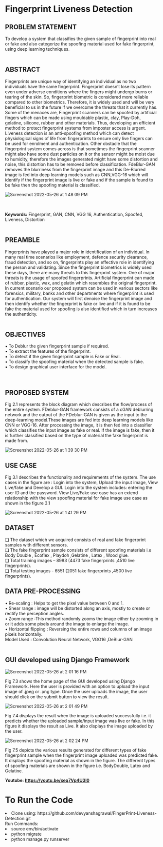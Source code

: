 # Fingerprint Liveness Detection

<h2>PROBLEM STATEMENT</h2>
To develop a system that classifies the given sample of fingerprint into real or fake and also categorize the spoofing material used for fake fingerprint, using deep learning techniques.
<br>
<br>
<h2>ABSTRACT</h2>
Fingerprints are unique way of identifying an individual as no two individuals have the same fingerprint. Fingerprint doesn’t lose its pattern even under adverse conditions where the fingers might undergo burns or tearing of the skin. So, fingerprint biometric is considered more reliable compared to other biometrics. Therefore, it is widely used and will be very beneficial to us in the future if we overcome the threats that it currently has. Some of the menaces are, Fingerprint scanners can be spoofed by artificial fingers which can be made using mouldable plastic, clay, Play-Doh, gelatine, silicone, rubber and other materials. Thus, developing an efficient method to protect fingerprint systems from imposter access is urgent. Liveness detection is an anti-spoofing method which can detect physiological signs of life from fingerprints to ensure only live fingers can be used for enrolment and authentication. Other obstacle that the fingerprint system comes across is that sometimes the fingerprint scanner might also have some dust particles on it or the sensor might be moist due to humidity, therefore the images generated might have some distortion and noise, this distortion has to be removed before classification. FdeBlur-GAN removes the blurriness from the fingerprint image and this De-Blurred image is fed into deep learning models such as CNN,VGG-16 which will identify if the fingerprint image is live or fake and if the sample is found to be fake then the spoofing material is classified.
 
 ![Screenshot 2022-05-26 at 1 48 09 PM](https://user-images.githubusercontent.com/91361896/170448037-6a075240-105e-4be3-bff4-b95fc1091940.png)

 <br>
 <br>
<b>Keywords:</b> Fingerprint, GAN, CNN, VGG 16, Authentication, Spoofed, Liveness, Distortion
<br>
<br>

<h2>PREAMBLE</h2>
Fingerprints have played a major role in identification of an individual. In many real time scenarios like employment, defence security clearance, fraud detection, and so on, fingerprints play an effective role in identifying the person and validating.
Since the fingerprint biometrics is widely used these days, there are many threats to this fingerprint system. One of major threats is the usage of spoofed fingerprints. Artificial fingerprint can made of rubber, plastic, wax, and gelatin which resembles the original fingerprint.
In current scenario our proposed system can be used in various sectors like forensics, military, banks and other departments where fingerprint is used for authentication. Our system will first denoise the fingerprint image and then identify whether the fingerprint is fake or live and if it is found to be fake the material used for spoofing is also identified which in turn increases the authenticity.
<br>
<br>
<h2>OBJECTIVES</h2>
▪ To Deblur the given fingerprint sample if required.<br>
▪ To extract the features of the fingerprint.<br>
▪ To detect if the given fingerprint sample is Fake or Real.<br>
▪ To classify the spoofing material when the detected sample is fake. <br>
▪ To design graphical user interface for the model.<br>
<br>
<br>
<h2>PROPOSED SYSTEM</h2>
Fig 2.1 represents the block diagram which describes the flow/process of the entire system. FDeblur-GAN framework consists of a cGAN deblurring network and the output of the FDeblur-GAN is given as the input to the deep-learning model.These images are fed into deep learning models like CNN or VGG-16. After processing the image, it is then fed into a classifier which classifies the input image as fake or real. If the image is fake, then it is further classified based on the type of material the fake fingerprint is made from.

![Screenshot 2022-05-26 at 1 39 30 PM](https://user-images.githubusercontent.com/91361896/170446502-569f32cd-56c3-4c5c-9765-4532f6159e5c.png)

<h2>USE CASE</h2>
Fig 3.1 describes the functionality and requirements of the system.
The use cases in the figure are : Login into the system, Upload the input image, View Live/fake and Develop a GUI.
Login into the system includes: entering the user ID and the password.
View Live/Fake use case has an extend relationship with the view spoofing material for fake image use case as shown in the figure 3.1
    
![Screenshot 2022-05-26 at 1 41 29 PM](https://user-images.githubusercontent.com/91361896/170446932-2713fd55-3045-476f-be4f-c9bc29ed5813.png)

<h2>DATASET</h2>

❑ The dataset which we acquired consists of real and fake fingerprint samples with different sensors.<br>
❑ The fake fingerprint sample consists of different spoofing materials i.e Body Double , Ecoflex , Playdoh ,Gelatine , Latex , Wood glue.<br>
❑ Total training images – 8983 (4473 fake fingerprints ,4510 live fingerprints).<br>
❑ Total testing images - 6551 (2051 fake fingerprints ,4500 live fingerprints).<br>

<h2>DATA PRE-PROCESSING</h2>

• Re-scaling : Helps to get the pixel value between 0 and 1.<br>
• Shear range : image will be distorted along an axis, mostly to create or rectify the perception angles.<br>
• Zoom range :This method randomly zooms the image either by zooming in or it adds some pixels around the image to enlarge the image.<br>
• Horizontal flipping : Reversing the entire rows and columns of an image pixels horizontally.<br>
Model Used : Convolution Neural Network, VGG16 ,DeBlur-GAN
<br>
<br>

<h2>GUI developed using Django Framework</h2>

![Screenshot 2022-05-26 at 2 01 16 PM](https://user-images.githubusercontent.com/91361896/170450481-adc3192e-257a-4518-a8dc-24adedeb62e6.png)

Fig 7.3 shows the home page of the GUI developed using Django Framework. Here the user is
provided with an option to upload the input image of .jpeg or .png type. Once the user uploads the image, the user should click on the submit button to view the result.

![Screenshot 2022-05-26 at 2 01 49 PM](https://user-images.githubusercontent.com/91361896/170450584-29991067-5187-46b9-83b8-9239446e98ea.png)

Fig 7.4 displays the result when the image is uploaded successfully i.e. it predicts whether the uploaded sample/input image was live or fake. In this figure it displays the result as Live. It also displays the image uploaded by the user.

![Screenshot 2022-05-26 at 2 02 24 PM](https://user-images.githubusercontent.com/91361896/170450667-1b8e343a-64a7-4826-91bb-11c191ba47f6.png)

Fig 7.5 depicts the various results generated for different types of fake fingerprint sample when the fingerprint image uploaded was predicted fake. It displays the spoofing material as shown in the figure. The different types of spoofing materials are shown in the figure i.e. BodyDouble, Latex and Gelatine.


<b>Youtube: https://youtu.be/xeq7Vp4U3I0</b>

<h1>To Run the Code</h1>
<li>Clone using: https://github.com/devyanshagrawal/FingerPrint-Liveness-Detection.git</li>
Run Commands:
<li>source env/bin/activate</li>
<li>python migrate</li>
<li>python manage.py runserver</li>
